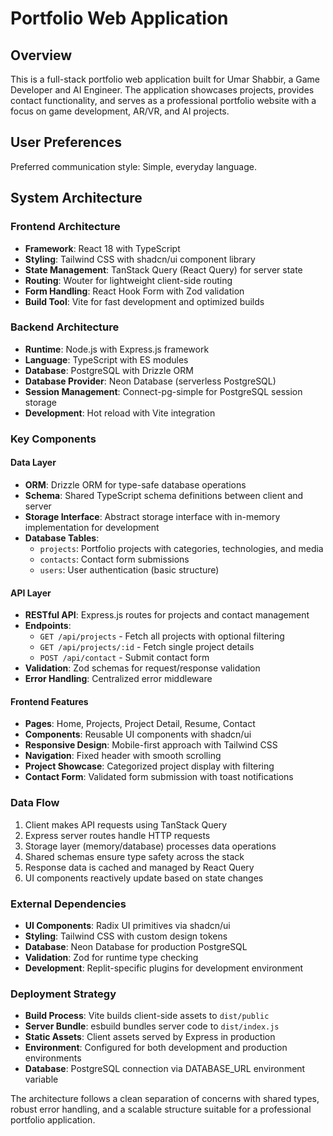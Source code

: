 # Portfolio Web Application

## Overview
This is a full-stack portfolio web application built for Umar Shabbir, a Game Developer and AI Engineer. The application showcases projects, provides contact functionality, and serves as a professional portfolio website with a focus on game development, AR/VR, and AI projects.

## User Preferences
Preferred communication style: Simple, everyday language.

## System Architecture

### Frontend Architecture
- **Framework**: React 18 with TypeScript
- **Styling**: Tailwind CSS with shadcn/ui component library
- **State Management**: TanStack Query (React Query) for server state
- **Routing**: Wouter for lightweight client-side routing
- **Form Handling**: React Hook Form with Zod validation
- **Build Tool**: Vite for fast development and optimized builds

### Backend Architecture
- **Runtime**: Node.js with Express.js framework
- **Language**: TypeScript with ES modules
- **Database**: PostgreSQL with Drizzle ORM
- **Database Provider**: Neon Database (serverless PostgreSQL)
- **Session Management**: Connect-pg-simple for PostgreSQL session storage
- **Development**: Hot reload with Vite integration

### Key Components

#### Data Layer
- **ORM**: Drizzle ORM for type-safe database operations
- **Schema**: Shared TypeScript schema definitions between client and server
- **Storage Interface**: Abstract storage interface with in-memory implementation for development
- **Database Tables**:
  - `projects`: Portfolio projects with categories, technologies, and media
  - `contacts`: Contact form submissions
  - `users`: User authentication (basic structure)

#### API Layer
- **RESTful API**: Express.js routes for projects and contact management
- **Endpoints**:
  - `GET /api/projects` - Fetch all projects with optional filtering
  - `GET /api/projects/:id` - Fetch single project details
  - `POST /api/contact` - Submit contact form
- **Validation**: Zod schemas for request/response validation
- **Error Handling**: Centralized error middleware

#### Frontend Features
- **Pages**: Home, Projects, Project Detail, Resume, Contact
- **Components**: Reusable UI components with shadcn/ui
- **Responsive Design**: Mobile-first approach with Tailwind CSS
- **Navigation**: Fixed header with smooth scrolling
- **Project Showcase**: Categorized project display with filtering
- **Contact Form**: Validated form submission with toast notifications

### Data Flow
1. Client makes API requests using TanStack Query
2. Express server routes handle HTTP requests
3. Storage layer (memory/database) processes data operations
4. Shared schemas ensure type safety across the stack
5. Response data is cached and managed by React Query
6. UI components reactively update based on state changes

### External Dependencies
- **UI Components**: Radix UI primitives via shadcn/ui
- **Styling**: Tailwind CSS with custom design tokens
- **Database**: Neon Database for production PostgreSQL
- **Validation**: Zod for runtime type checking
- **Development**: Replit-specific plugins for development environment

### Deployment Strategy
- **Build Process**: Vite builds client-side assets to `dist/public`
- **Server Bundle**: esbuild bundles server code to `dist/index.js`
- **Static Assets**: Client assets served by Express in production
- **Environment**: Configured for both development and production environments
- **Database**: PostgreSQL connection via DATABASE_URL environment variable

The architecture follows a clean separation of concerns with shared types, robust error handling, and a scalable structure suitable for a professional portfolio application.